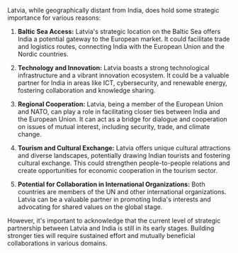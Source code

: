 Latvia, while geographically distant from India, does hold some strategic importance for various reasons:

1. **Baltic Sea Access:** Latvia's strategic location on the Baltic Sea offers India a potential gateway to the European market. It could facilitate trade and logistics routes, connecting India with the European Union and the Nordic countries.

2. **Technology and Innovation:** Latvia boasts a strong technological infrastructure and a vibrant innovation ecosystem. It could be a valuable partner for India in areas like ICT, cybersecurity, and renewable energy, fostering collaboration and knowledge sharing.

3. **Regional Cooperation:** Latvia, being a member of the European Union and NATO, can play a role in facilitating closer ties between India and the European Union. It can act as a bridge for dialogue and cooperation on issues of mutual interest, including security, trade, and climate change.

4. **Tourism and Cultural Exchange:** Latvia offers unique cultural attractions and diverse landscapes, potentially drawing Indian tourists and fostering cultural exchange. This could strengthen people-to-people relations and create opportunities for economic cooperation in the tourism sector.

5. **Potential for Collaboration in International Organizations:**  Both countries are members of the UN and other international organizations.  Latvia can be a valuable partner in promoting India's interests and advocating for shared values on the global stage.


However, it's important to acknowledge that the current level of strategic partnership between Latvia and India is still in its early stages. Building stronger ties will require sustained effort and mutually beneficial collaborations in various domains. 
